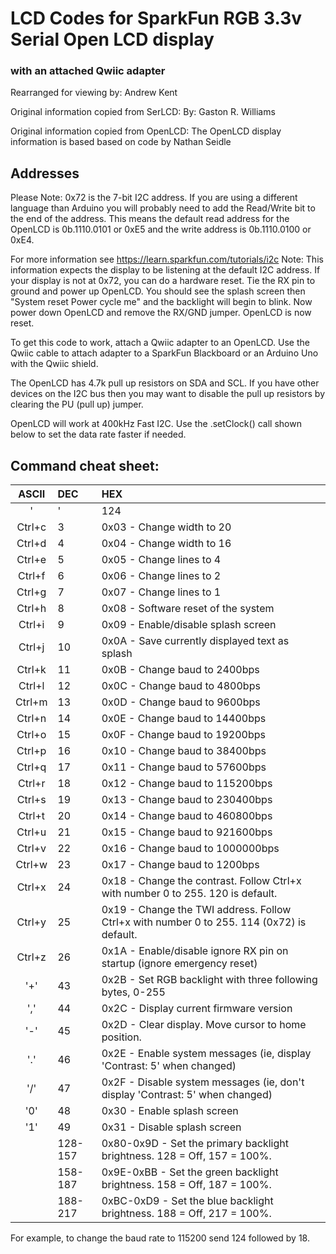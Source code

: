 # LCD Codes for SparkFun RGB 3.3v Serial Open LCD display 
### with an attached Qwiic adapter

Rearranged for viewing by: Andrew Kent

Original information copied from SerLCD:
By: Gaston R. Williams

Original information copied from OpenLCD:
The OpenLCD display information is based based on code by
Nathan Seidle

## Addresses

Please Note: 0x72 is the 7-bit I2C address. If you are using a different language than Arduino you will probably
need to add the Read/Write bit to the end of the address. This means the default read address for the OpenLCD
is 0b.1110.0101 or 0xE5 and the write address is 0b.1110.0100 or 0xE4.

For more information see https://learn.sparkfun.com/tutorials/i2c
Note: This information expects the display to be listening at the default I2C address. If your display is not at 0x72, you can
do a hardware reset. Tie the RX pin to ground and power up OpenLCD. You should see the splash screen
then "System reset Power cycle me" and the backlight will begin to blink. Now power down OpenLCD and remove
the RX/GND jumper. OpenLCD is now reset.

To get this code to work, attach a Qwiic adapter to an OpenLCD. Use the Qwiic cable to attach adapter to a SparkFun Blackboard or
an Arduino Uno with the Qwiic shield.

 The OpenLCD has 4.7k pull up resistors on SDA and SCL. If you have other devices on the
 I2C bus then you may want to disable the pull up resistors by clearing the PU (pull up) jumper.

OpenLCD will work at 400kHz Fast I2C. Use the .setClock() call shown below to set the data rate
faster if needed.

## Command cheat sheet:

|  ASCII |   DEC   |                                          HEX                                                |
| :----: | :------ | :------------------------------------------------------------------------------------------ |
| '|'    |  124    | 0x7C - Put into setting mode                                                                |
| Ctrl+c |    3    | 0x03 - Change width to 20                                                                   |
| Ctrl+d |    4    | 0x04 - Change width to 16                                                                   |
| Ctrl+e |    5    | 0x05 - Change lines to 4                                                                    |
| Ctrl+f |    6    | 0x06 - Change lines to 2                                                                    |
| Ctrl+g |    7    | 0x07 - Change lines to 1                                                                    |
| Ctrl+h |    8    | 0x08 - Software reset of the system                                                         |
| Ctrl+i |    9    | 0x09 - Enable/disable splash screen                                                         |
| Ctrl+j |   10    | 0x0A - Save currently displayed text as splash                                              |
| Ctrl+k |   11    | 0x0B - Change baud to 2400bps                                                               |
| Ctrl+l |   12    | 0x0C - Change baud to 4800bps                                                               |
| Ctrl+m |   13    | 0x0D - Change baud to 9600bps                                                               |
| Ctrl+n |   14    | 0x0E - Change baud to 14400bps                                                              |
| Ctrl+o |   15    | 0x0F - Change baud to 19200bps                                                              |
| Ctrl+p |   16    | 0x10 - Change baud to 38400bps                                                              |
| Ctrl+q |   17    | 0x11 - Change baud to 57600bps                                                              |
| Ctrl+r |   18    | 0x12 - Change baud to 115200bps                                                             |
| Ctrl+s |   19    | 0x13 - Change baud to 230400bps                                                             |
| Ctrl+t |   20    | 0x14 - Change baud to 460800bps                                                             |
| Ctrl+u |   21    | 0x15 - Change baud to 921600bps                                                             |
| Ctrl+v |   22    | 0x16 - Change baud to 1000000bps                                                            |
| Ctrl+w |   23    | 0x17 - Change baud to 1200bps                                                               |
| Ctrl+x |   24    | 0x18 - Change the contrast. Follow Ctrl+x with number 0 to 255. 120 is default.             |
| Ctrl+y |   25    | 0x19 - Change the TWI address. Follow Ctrl+x with number 0 to 255. 114 (0x72) is default.   |
| Ctrl+z |   26    | 0x1A - Enable/disable ignore RX pin on startup (ignore emergency reset)                     |
| '+'    |   43    | 0x2B - Set RGB backlight with three following bytes, 0-255                                  |
| ','    |   44    | 0x2C - Display current firmware version                                                     |
| '-'    |   45    | 0x2D - Clear display. Move cursor to home position.                                         |
| '.'    |   46    | 0x2E - Enable system messages (ie, display 'Contrast: 5' when changed)                      |
| '/'    |   47    | 0x2F - Disable system messages (ie, don't display 'Contrast: 5' when changed)               |
| '0'    |   48    | 0x30 - Enable splash screen                                                                 |
| '1'    |   49    | 0x31 - Disable splash screen                                                                |
|        | 128-157 | 0x80-0x9D - Set the primary backlight brightness. 128 = Off, 157 = 100%.                    |
|        | 158-187 | 0x9E-0xBB - Set the green backlight brightness. 158 = Off, 187 = 100%.                      |
|        | 188-217 | 0xBC-0xD9 - Set the blue backlight brightness. 188 = Off, 217 = 100%.                       |

For example, to change the baud rate to 115200 send 124 followed by 18.
